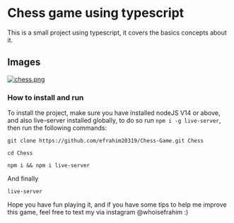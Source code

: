 # Chess game using typescript

This is a small project using typescript, it covers the basics concepts about it.

## Images

[![chess.png](https://i.postimg.cc/kXLdxxWG/chess.png)](https://postimg.cc/D8QDh4j3)

### How to install and run

To install the project, make sure you have installed nodeJS V14 or above, and also live-server installed globally, to do so run ``npm i -g live-server``, then run the following commands:

```
git clone https://github.com/efrahim20319/Chess-Game.git Chess
```
```
cd Chess
```
```
npm i && npm i live-server
```
And finally
```
live-server
```

Hope you have fun playing it, and if you have some tips to help me improve this game, feel free to text my via instagram @whoisefrahim :)

